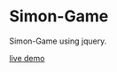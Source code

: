 # Simon-Game

Simon-Game using jquery.

<a href="https://rutvikmendpara.github.io/Simon-Game/">live demo</a>
